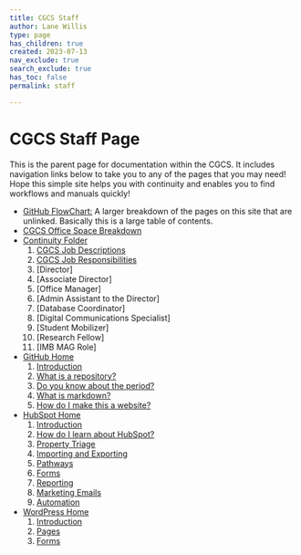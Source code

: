 ```yaml
---
title: CGCS Staff
author: Lane Willis
type: page
has_children: true
created: 2023-07-13
nav_exclude: true
search_exclude: true
has_toc: false
permalink: staff

---
```


# CGCS Staff Page

This is the parent page for documentation within the CGCS. It includes navigation links below to take you to any of the pages that you may need! Hope this simple site helps you with continuity and enables you to find workflows and manuals quickly!

* [GitHub FlowChart:](/cgcs-staff-information/github-flowchart.html) A larger breakdown of the pages on this site that are unlinked. Basically this is a large table of contents.
* [CGCS Office Space Breakdown](/cgcs-staff-information/cgcs-space-breakdown.html)
* [Continuity Folder](/cgcs-staff-information/continuity/continuity.html)
  1. [CGCS Job Descriptions](/cgcs-staff-information/continuity/cgcs-job-descriptions.html)
  2. [CGCS Job Responsibilities](/cgcs-staff-information/continuity/cgcs-job-responsibilities.html)
  3. [Director]
  4. [Associate Director]
  5. [Office Manager]
  6. [Admin Assistant to the Director]
  7. [Database Coordinator]
  8. [Digital Communications Specialist]
  9. [Student Mobilizer]
  10. [Research Fellow]
  11. [IMB MAG Role]
* [GitHub Home](/cgcs-staff-information/github/github.html)
  1. [Introduction](/cgcs-staff-information/github/github-introduction.html)
  2. [What is a repository?](/cgcs-staff-information/github/github-repository.html)
  3. [Do you know about the period?](/cgcs-staff-information/github/github-dev.html)
  4. [What is markdown?](/cgcs-staff-information/github/what-is-markdown.html)
  5. [How do I make this a website?](/cgcs-staff-information/github/github-pages.html)
* [HubSpot Home](/cgcs-staff-information/hubspot/hubspot.html)
  1. [Introduction](/cgcs-staff-information/hubspot/hubspot-introduction.html)
  2. [How do I learn about HubSpot?](/cgcs-staff-information/hubspot/hubspot-help.html)
  3. [Property Triage](/cgcs-staff-information/hubspot/property-triage.html)
  4. [Importing and Exporting](/cgcs-staff-information/hubspot/import-export-hubspot.html)
  5. [Pathways](/cgcs-staff-information/hubspot/hubspot-pathways.html)
  6. [Forms](/cgcs-staff-information/hubspot/forms-hubspot.html)
  7. [Reporting](/cgcs-staff-information/hubspot/reporting-hubspot.html)
  8. [Marketing Emails](/cgcs-staff-information/hubspot/marketing-emails-hubspot.html)
  9. [Automation](/cgcs-staff-information/hubspot/automation.html)
* [WordPress Home](/cgcs-staff-information/wordpress/wordpress.html)
  1. [Introduction](/cgcs-staff-information/wordpress/wordpress-introduction.html)
  2. [Pages](/cgcs-staff-information/wordpress/wordpress-pages.html)
  3. [Forms](/cgcs-staff-information/wordpress/wordpress-forms.html)